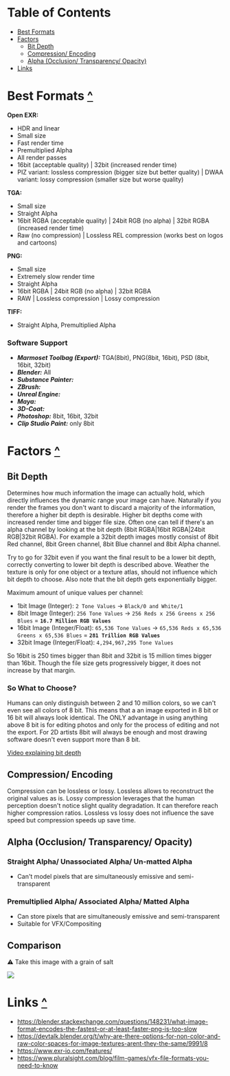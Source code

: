 # Table of Contents
- [Best Formats](#Best-Formats-)
- [Factors](#Factors-)
   - [Bit Depth](#Bit-Depth)
   - [Compression/ Encoding](#Compression-Encoding)
   - [Alpha (Occlusion/ Transparency/ Opacity)](#Alpha-Occlusion-Transparency-Opacity)
- [Links](#Links-)


# Best Formats [^](#table-of-contents)

**Open EXR:**
- HDR and linear
- Small size
- Fast render time
- Premultiplied Alpha
- All render passes
- 16bit (acceptable quality) | 32bit (increased render time) 
- PIZ variant: lossless compression (bigger size but better quality) | DWAA variant: lossy compression (smaller size but worse quality)

**TGA:**
- Small size
- Straight Alpha
- 16bit RGBA (acceptable quality) | 24bit RGB (no alpha) | 32bit RGBA (increased render time) 
- Raw (no compression) | Lossless REL compression (works best on logos and cartoons)

**PNG:**
- Small size
- Extremely slow render time
- Straight Alpha
- 16bit RGBA | 24bit RGB (no alpha) | 32bit RGBA
- RAW | Lossless compression | Lossy compression

**TIFF:**
- Straight Alpha, Premultiplied Alpha

### Software Support
- _**Marmoset Toolbag (Export):**_ TGA(8bit), PNG(8bit, 16bit), PSD (8bit, 16bit, 32bit)
- _**Blender:**_ All
- _**Substance Painter:**_
- _**ZBrush:**_
- _**Unreal Engine:**_
- _**Maya:**_
- _**3D-Coat:**_
- _**Photoshop:**_ 8bit, 16bit, 32bit
- _**Clip Studio Paint:**_ only 8bit

# Factors [^](#table-of-contents)
## Bit Depth
Determines how much information the image can actually hold, which directly influences the dynamic range your image can have. Naturally if you render the frames you don't want to discard a majority of the information, therefore a higher bit depth is desirable. Higher bit depths come with increased render time and bigger file size. Often one can tell if there's an alpha channel by looking at the bit depth (8bit RGBA|16bit RGBA|24bit RGB|32bit RGBA). For example a 32bit depth images mostly consist of 8bit Red channel, 8bit Green channel, 8bit Blue channel and 8bit Alpha channel.

Try to go for 32bit even if you want the final result to be a lower bit depth, correctly converting to lower bit depth is described above. Weather the texture is only for one object or a texture atlas, should not influence which bit depth to choose. Also note that the bit depth gets exponentially bigger.

Maximum amount of unique values per channel:
- 1bit Image (Integer): `2 Tone Values` -> `Black/0 and White/1   `       
- 8bit Image (Integer): `256 Tone Values` -> `256 Reds x 256 Greens x 256 Blues` = **`16.7 Million RGB Values`**
- 16bit Image (Integer/Float): `65,536 Tone Values` -> `65,536 Reds x 65,536 Greens x 65,536 Blues` = **`281 Trillion RGB Values`**
- 32bit Image (Integer/Float): `4,294,967,295 Tone Values`

So 16bit is 250 times bigger than 8bit and 32bit is 15 million times bigger than 16bit. Though the file size gets progressively bigger, it does not increase by that margin. 

### So What to Choose?
Humans can only distinguish between 2 and 10 million colors, so we can't even see all colors of 8 bit. This means that a an image exported in 8 bit or 16 bit will always look identical. The ONLY advantage in using anything above 8 bit is for editing photos and only for the process of editing and not the export. For 2D artists 8bit will always be enough and most drawing software doesn't even support more than 8 bit.

[Video explaining bit depth](https://www.youtube.com/watch?v=Y-wSHpNJs-8)

## Compression/ Encoding
Compression can be lossless or lossy. Lossless allows to reconstruct the original values as is. Lossy compression leverages that the human perception doesn't notice slight quality degradation. It can therefore reach higher compression ratios. Lossless vs lossy does not influence the save speed but compression speeds up save time. 

## Alpha (Occlusion/ Transparency/ Opacity)
### Straight Alpha/ Unassociated Alpha/ Un-matted Alpha
- Can't model pixels that are simultaneously emissive and semi-transparent

### Premultiplied Alpha/ Associated Alpha/ Matted Alpha
- Can store pixels that are simultaneously emissive and semi-transparent
- Suitable for VFX/Compositing

## Comparison
⚠ Take this image with a grain of salt

<img src="https://i.imgur.com/9KgTJ1c.png">


# Links [^](#table-of-contents)
- https://blender.stackexchange.com/questions/148231/what-image-format-encodes-the-fastest-or-at-least-faster-png-is-too-slow
- https://devtalk.blender.org/t/why-are-there-options-for-non-color-and-raw-color-spaces-for-image-textures-arent-they-the-same/9991/8
- https://www.exr-io.com/features/
- https://www.pluralsight.com/blog/film-games/vfx-file-formats-you-need-to-know